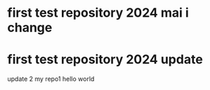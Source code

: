 first test repository 2024 mai
i change
=======
first test repository 2024
update
=======
update 2
my repo1
hello world
